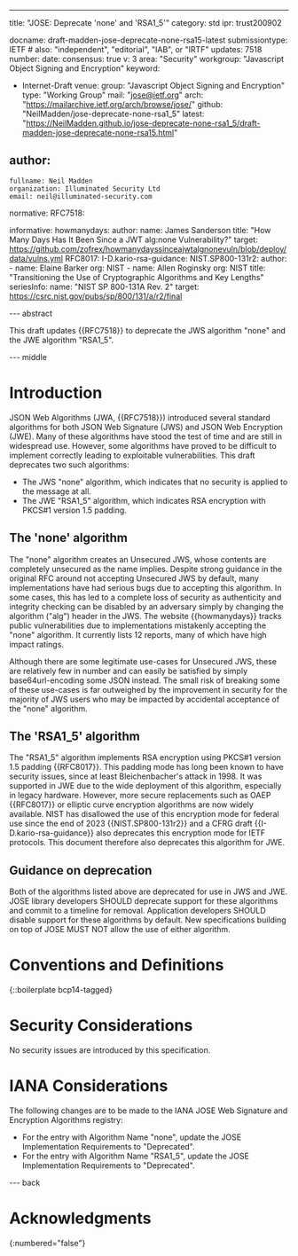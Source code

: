 ---
title: "JOSE: Deprecate 'none' and 'RSA1_5'"
category: std
ipr: trust200902

docname: draft-madden-jose-deprecate-none-rsa15-latest
submissiontype: IETF  # also: "independent", "editorial", "IAB", or "IRTF"
updates: 7518
number:
date:
consensus: true
v: 3
area: "Security"
workgroup: "Javascript Object Signing and Encryption"
keyword:
 - Internet-Draft
venue:
  group: "Javascript Object Signing and Encryption"
  type: "Working Group"
  mail: "jose@ietf.org"
  arch: "https://mailarchive.ietf.org/arch/browse/jose/"
  github: "NeilMadden/jose-deprecate-none-rsa1_5"
  latest: "https://NeilMadden.github.io/jose-deprecate-none-rsa1_5/draft-madden-jose-deprecate-none-rsa15.html"

author:
 -
    fullname: Neil Madden
    organization: Illuminated Security Ltd
    email: neil@illuminated-security.com

normative:
  RFC7518:

informative:
  howmanydays:
   author: 
     name: James Sanderson
   title: "How Many Days Has It Been Since a JWT alg:none Vulnerability?"
   target: https://github.com/zofrex/howmanydayssinceajwtalgnonevuln/blob/deploy/data/vulns.yml
  RFC8017:
  I-D.kario-rsa-guidance:
  NIST.SP800-131r2:
   author: 
    -
      name: Elaine Barker
      org: NIST
    -
      name: Allen Roginsky
      org: NIST
   title: "Transitioning the Use of Cryptographic Algorithms and Key Lengths"
   seriesInfo: 
     name: "NIST SP 800-131A Rev. 2"
   target: https://csrc.nist.gov/pubs/sp/800/131/a/r2/final

--- abstract

This draft updates {{RFC7518}} to deprecate the JWS algorithm "none" and the JWE algorithm
"RSA1_5".

--- middle

# Introduction

JSON Web Algorithms (JWA, {{RFC7518}}) introduced several standard algorithms for both JSON Web
Signature (JWS) and JSON Web Encryption (JWE). Many of these algorithms have stood the test of time
and are still in widespread use. However, some algorithms have proved to be difficult to implement
correctly leading to exploitable vulnerabilities. This draft deprecates two such algorithms:

 - The JWS "none" algorithm, which indicates that no security is applied to the message at all.
 - The JWE "RSA1_5" algorithm, which indicates RSA encryption with PKCS#1 version 1.5 padding.

## The 'none' algorithm

The "none" algorithm creates an Unsecured JWS, whose contents are completely unsecured as the name
implies. Despite strong guidance in the original RFC around not accepting Unsecured JWS by default,
many implementations have had serious bugs due to accepting this algorithm. In some cases, this has
led to a complete loss of security as authenticity and integrity checking can be disabled by an
adversary simply by changing the algorithm ("alg") header in the JWS. The website {{howmanydays}}
tracks public vulnerabilities due to implementations mistakenly accepting the "none" algorithm. It
currently lists 12 reports, many of which have high impact ratings.

Although there are some legitimate use-cases for Unsecured JWS, these are relatively few in number
and can easily be satisfied by simply base64url-encoding some JSON instead. The small risk of breaking
some of these use-cases is far outweighed by the improvement in security for the majority of
JWS users who may be impacted by accidental acceptance of the "none" algorithm.

## The 'RSA1_5' algorithm

The "RSA1_5" algorithm implements RSA encryption using PKCS#1 version 1.5 padding {{RFC8017}}. This
padding mode has long been known to have security issues, since at least Bleichenbacher's attack in
1998. It was supported in JWE due to the wide deployment of this algorithm, especially in legacy
hardware. However, more secure replacements such as OAEP {{RFC8017}} or elliptic curve encryption
algorithms are now widely available. NIST has disallowed the use of this encryption mode for federal
use since the end of 2023 {{NIST.SP800-131r2}} and a CFRG draft {{I-D.kario-rsa-guidance}} also deprecates
this encryption mode for IETF protocols. This document therefore also deprecates this algorithm for
JWE.

## Guidance on deprecation

Both of the algorithms listed above are deprecated for use in JWS and JWE. JOSE library developers
SHOULD deprecate support for these algorithms and commit to a timeline for removal. Application
developers SHOULD disable support for these algorithms by default. New specifications building on
top of JOSE MUST NOT allow the use of either algorithm.

# Conventions and Definitions

{::boilerplate bcp14-tagged}

# Security Considerations

No security issues are introduced by this specification.

# IANA Considerations

The following changes are to be made to the IANA JOSE Web Signature and Encryption Algorithms registry:

 - For the entry with Algorithm Name "none", update the JOSE Implementation Requirements to "Deprecated".
 - For the entry with Algorithm Name "RSA1_5", update the JOSE Implementation Requirements to "Deprecated".

--- back

# Acknowledgments
{:numbered="false"}

